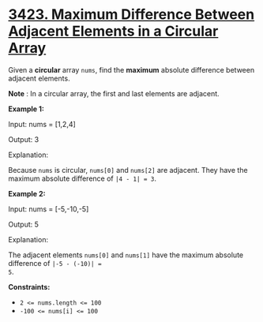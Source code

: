 # [3423. Maximum Difference Between Adjacent Elements in a Circular Array](https://leetcode.com/problems/maximum-difference-between-adjacent-elements-in-a-circular-array/description/?envType=daily-question&envId=2025-06-12)

Given a **circular**  array <code>nums</code>, find the <b>maximum</b> absolute difference between adjacent elements.

**Note** : In a circular array, the first and last elements are adjacent.

**Example 1:** 

<div class="example-block">
Input: nums = [1,2,4]

Output: 3

Explanation:

Because <code>nums</code> is circular, <code>nums[0]</code> and <code>nums[2]</code> are adjacent. They have the maximum absolute difference of <code>|4 - 1| = 3</code>.

**Example 2:** 

<div class="example-block">
Input: nums = [-5,-10,-5]

Output: 5

Explanation:

The adjacent elements <code>nums[0]</code> and <code>nums[1]</code> have the maximum absolute difference of <code>|-5 - (-10)| = 5</code>.

**Constraints:** 

- <code>2 <= nums.length <= 100</code>
- <code>-100 <= nums[i] <= 100</code>
